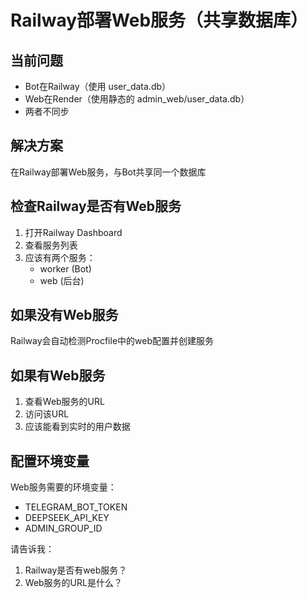 # Railway部署Web服务（共享数据库）

## 当前问题
- Bot在Railway（使用 user_data.db）
- Web在Render（使用静态的 admin_web/user_data.db）
- 两者不同步

## 解决方案
在Railway部署Web服务，与Bot共享同一个数据库

## 检查Railway是否有Web服务

1. 打开Railway Dashboard
2. 查看服务列表
3. 应该有两个服务：
   - worker (Bot)
   - web (后台)

## 如果没有Web服务

Railway会自动检测Procfile中的web配置并创建服务

## 如果有Web服务

1. 查看Web服务的URL
2. 访问该URL
3. 应该能看到实时的用户数据

## 配置环境变量

Web服务需要的环境变量：
- TELEGRAM_BOT_TOKEN
- DEEPSEEK_API_KEY  
- ADMIN_GROUP_ID

请告诉我：
1. Railway是否有web服务？
2. Web服务的URL是什么？
